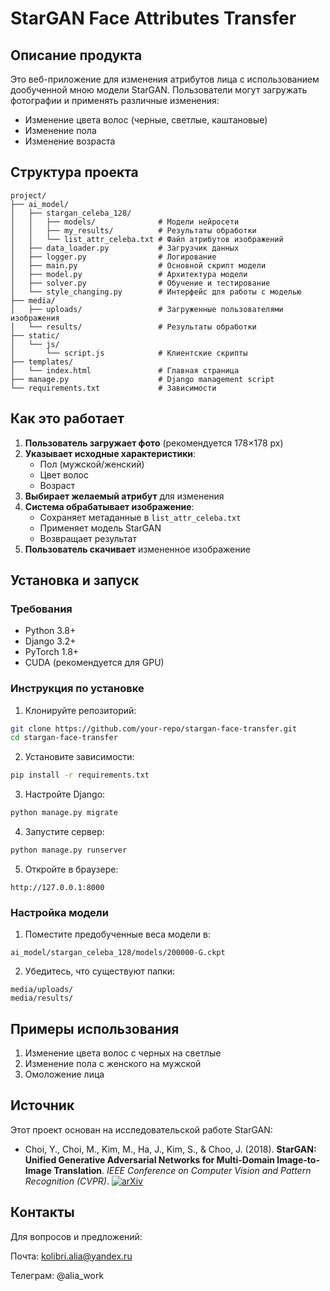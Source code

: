 # StarGAN Face Attributes Transfer

## Описание продукта

Это веб-приложение для изменения атрибутов лица с использованием дообученной мною модели StarGAN. Пользователи могут загружать фотографии и применять различные изменения:
- Изменение цвета волос (черные, светлые, каштановые)
- Изменение пола
- Изменение возраста

## Структура проекта

```
project/
├── ai_model/
│   ├── stargan_celeba_128/
│   │   ├── models/              # Модели нейросети
│   │   ├── my_results/          # Результаты обработки
│   │   └── list_attr_celeba.txt # Файл атрибутов изображений
│   ├── data_loader.py           # Загрузчик данных
│   ├── logger.py                # Логирование
│   ├── main.py                  # Основной скрипт модели
│   ├── model.py                 # Архитектура модели
│   ├── solver.py                # Обучение и тестирование
│   └── style_changing.py        # Интерфейс для работы с моделью
├── media/
│   ├── uploads/                 # Загруженные пользователями изображения
│   └── results/                 # Результаты обработки
├── static/
│   └── js/
│       └── script.js            # Клиентские скрипты
├── templates/
│   └── index.html               # Главная страница
├── manage.py                    # Django management script
└── requirements.txt             # Зависимости
```

## Как это работает

1. **Пользователь загружает фото** (рекомендуется 178×178 px)
2. **Указывает исходные характеристики**:
   - Пол (мужской/женский)
   - Цвет волос
   - Возраст
3. **Выбирает желаемый атрибут** для изменения
4. **Система обрабатывает изображение**:
   - Сохраняет метаданные в `list_attr_celeba.txt`
   - Применяет модель StarGAN
   - Возвращает результат
5. **Пользователь скачивает** измененное изображение

## Установка и запуск

### Требования
- Python 3.8+
- Django 3.2+
- PyTorch 1.8+
- CUDA (рекомендуется для GPU)

### Инструкция по установке

1. Клонируйте репозиторий:
```bash
git clone https://github.com/your-repo/stargan-face-transfer.git
cd stargan-face-transfer
```

2. Установите зависимости:
```bash
pip install -r requirements.txt
```

3. Настройте Django:
```bash
python manage.py migrate
```

4. Запустите сервер:
```bash
python manage.py runserver
```

5. Откройте в браузере:
```
http://127.0.0.1:8000
```

### Настройка модели

1. Поместите предобученные веса модели в:
```
ai_model/stargan_celeba_128/models/200000-G.ckpt
```

2. Убедитесь, что существуют папки:
```
media/uploads/
media/results/
```

## Примеры использования

1. Изменение цвета волос с черных на светлые
2. Изменение пола с женского на мужской
3. Омоложение лица

## Источник

Этот проект основан на исследовательской работе StarGAN:

- Choi, Y., Choi, M., Kim, M., Ha, J., Kim, S., & Choo, J. (2018). **StarGAN: Unified Generative Adversarial Networks for Multi-Domain Image-to-Image Translation**. *IEEE Conference on Computer Vision and Pattern Recognition (CVPR)*.
  [![arXiv](https://img.shields.io/badge/arXiv-1711.09020-b31b1b)](https://arxiv.org/abs/1711.09020)

## Контакты

Для вопросов и предложений:

Почта: kolibri.alia@yandex.ru

Телеграм: @alia_work
